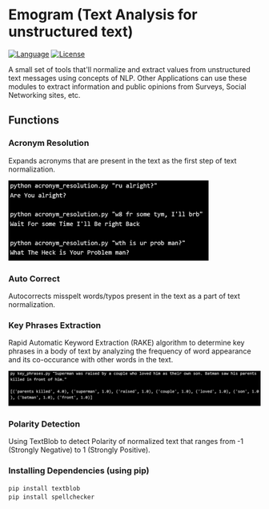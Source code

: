 Emogram (Text Analysis for unstructured text)
============
[![Language](https://img.shields.io/badge/language-python-blue.svg?style=flat
)](https://www.python.org)
[![License](https://img.shields.io/badge/license-MIT-green.svg)](https://github.com/axenhammer/Emogram/blob/master/LICENSE)


A small set of tools that'll normalize and extract values from unstructured text messages using concepts of NLP. Other Applications can use these modules to extract information and public opinions from Surveys, Social Networking sites, etc.

## Functions
### Acronym Resolution
Expands acronyms that are present in the text as the first step of text normalization.

<img src="/docs/acronym_res.PNG" width="400" height="160"/>


### Auto Correct
Autocorrects misspelt words/typos present in the text as a part of text normalization.


### Key Phrases Extraction
Rapid Automatic Keyword Extraction (RAKE) algorithm to determine key phrases in a body of text by analyzing the frequency of word appearance and its co-occurance with other words in the text.

<img src="/docs/keyword_extract.PNG"/>


### Polarity Detection
Using TextBlob to detect Polarity of normalized text that ranges from -1 (Strongly Negative) to 1 (Strongly Positive).

### Installing Dependencies (using pip)
```bash
pip install textblob
pip install spellchecker
```
